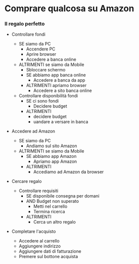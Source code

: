 # Comprare qualcosa su Amazon
### Il regalo perfetto

- Controllare fondi
    - SE siamo da PC
        - Accendere PC
        - Aprire browser
        - Accedere a banca online
    - ALTRIMENTI se siamo da Mobile
        - Sbloccare schermo
        - SE abbiamo app banca online
            - Accedere a banca da app
        - ALTRIMENTI apriamo browser
            - Accedere a sito banca online
    - Controllare disponibilità fondi
        - SE ci sono fondi
            - Decidere budget
         - ALTRIMENTI
            - decidere budget
            - uandare a versare in banca

- Accedere ad Amazon
    - SE siamo da PC
        - Andiamo sul sito Amazon
    - ALTRIMENTI se siamo da Mobile
        - SE abbiamo app Amazon
            - Apriamo app Amazon
        - ALTRIMENTI
            - Accediamo ad Amazon da browser

- Cercare regalo
    - Controllare requisiti
        - SE disponibile consegna per domani 
        - AND Budget non superato 
             - Metti nel carrello
             - Termina ricerca
        - ALTRIMENTI
            - Cerca un altro regalo

- Completare l'acquisto
    - Accedere al carrello
    - Aggiungere indirizzo
    - Aggiungere dati di fatturazione 
    - Premere sul bottone acquista
